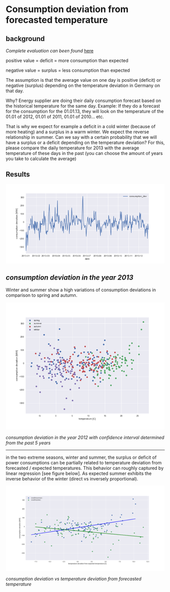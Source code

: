 # Consumption deviation from forecasted temperature
## background

*Complete evaluation can been found* [here](https://github.com/jimixxperez/consumption_dev/blob/master/consumption_deviation.ipynb)

positive value = deficit = more consumption than expected

negative value = surplus = less consumption than expected

The assumption is that the average value on one day is positive (deficit) or negative (surplus) depending on the temperature deviation in Germany on that day.

Why? Energy supplier are doing their daily consumption forecast based on the historical temperature for the same day.  Example: If they do a forecast for the consumption for the 01.01.13, they will look on the temperature of the 01.01 of 2012, 01.01 of 2011, 01.01 of 2010… etc.

That is why we expect for example a deficit in a cold winter (because of more heating) and a surplus in a warm winter.
We expect the reverse relationship in summer.
Can we say with a certain probability that we will have a surplus or a deficit depending on the temperature deviation?
For this, please compare the daily temperature for 2013 with the average temperature of these days in the past (you can choose the amount of years you take to calculate the average)

## Results



![consumption deviation](consumption_dev_2013.png)

*consumption deviation in the year 2013*
---
Winter and summer show a high variations of consumption deviations in comparison to spring and autumn.



![consumption deviation](consumption_deviation_vs_temperature.png)

*consumption deviation in the year 2012 with confidence interval determined from the past 5 years*

---
in the two extreme seasons, winter and summer, the surplus or deficit of power consumptions can be partially related to temperature deviation from forecasted / expected temperatures. This behavior can roughly captured by linear regression [see figure below]. As expected summer exhibits the inverse behavior of the winter (direct vs inversely proportional).


![consumption deviation](consumption_deviation_vs_temperature_deviation.png)

*consumption deviation vs temperature deviation from forecasted temperature*
